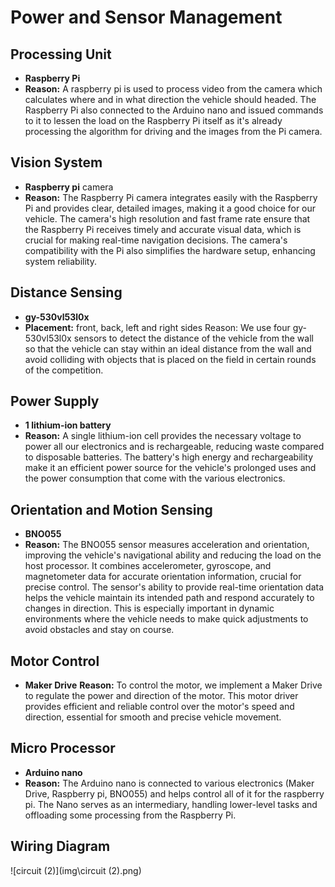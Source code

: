 # Power and Sensor Management

## Processing Unit
* **Raspberry Pi**
* **Reason:** A raspberry pi is used to process video from the camera which calculates where and in what direction the vehicle should headed. The Raspberry Pi also connected to the Arduino nano and issued commands to it to lessen the load on the Raspberry Pi itself as it's already processing the algorithm for driving and the images from the Pi camera.

## Vision System
* **Raspberry pi** camera
* **Reason:** The Raspberry Pi camera integrates easily with the Raspberry Pi and provides clear, detailed images, making it a good choice for our vehicle. The camera's high resolution and fast frame rate ensure that the Raspberry Pi receives timely and accurate visual data, which is crucial for making real-time navigation decisions. The camera's compatibility with the Pi also simplifies the hardware setup, enhancing system reliability.

## Distance Sensing
* **gy-530vl53l0x**
* **Placement:** front, back, left and right sides
Reason: We use four gy-530vl53l0x sensors to detect the distance of the vehicle from the wall so that the vehicle can stay within an ideal distance from the wall and avoid colliding with objects that is placed on the field in certain rounds of the competition.

## Power Supply
* **1 lithium-ion battery**
* **Reason:** A single lithium-ion cell provides the necessary voltage to power all our electronics and is rechargeable, reducing waste compared to disposable batteries. The battery's high energy and rechargeability make it an efficient power source for the vehicle's prolonged uses and the power consumption that come with the various electronics.

## Orientation and Motion Sensing
* **BNO055**
* **Reason:** The BNO055 sensor measures acceleration and orientation, improving the vehicle's navigational ability and reducing the load on the host processor. It combines accelerometer, gyroscope, and magnetometer data for accurate orientation information, crucial for precise control. The sensor's ability to provide real-time orientation data helps the vehicle maintain its intended path and respond accurately to changes in direction. This is especially important in dynamic environments where the vehicle needs to make quick adjustments to avoid obstacles and stay on course.

## Motor Control
* **Maker Drive**
**Reason:** To control the motor, we implement a Maker Drive to regulate the power and direction of the motor. This motor driver provides efficient and reliable control over the motor's speed and direction, essential for smooth and precise vehicle movement.

## Micro Processor
* **Arduino nano**
* **Reason:** The Arduino nano is connected to various electronics (Maker Drive, Raspberry pi, BNO055) and helps control all of it for the raspberry pi. The Nano serves as an intermediary, handling lower-level tasks and offloading some processing from the Raspberry Pi.

## Wiring Diagram
![circuit (2)](img\circuit (2).png) 